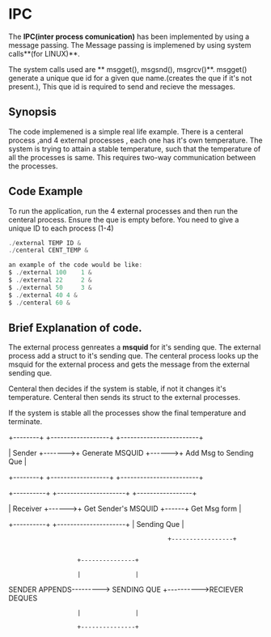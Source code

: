 # IPC
The **IPC(inter process comunication)** has been implemented by using a message passing.
The Message passing is implemened by using system calls**(for LINUX)**.

The system calls used are ** msgget(), msgsnd(), msgrcv()**. msgget() generate a unique que id for a given que name.(creates the que if it's not present.), This que id is required to send and recieve the messages.

## Synopsis
The code implemened is a simple real life example. There is a centeral process ,and 4 external processes , each one has it's own temperature.
The system is trying to attain a stable temperature, such that the temperature of all the processes is same. This requires two-way communication between the processes.


## Code Example
To run the application, run the 4 external processes and then run the centeral process. Ensure the que is empty before. You need to give a unique ID to each process (1-4)
```C
./external TEMP ID &
./centeral CENT_TEMP &
````
```C
an example of the code would be like:
$ ./external 100 	1 &
$ ./external 22 	2 &
$ ./external 50 	3 &
$ ./external 40	4 &
$ ./centeral 60 &
```

## Brief Explanation of code.
The external process genreates a **msquid** for it's sending que.
The external process add a struct to it's sending que.
The centeral process looks up the msquid for the external process and gets the message from the external sending que.

Centeral then decides if the system is stable, if not it changes it's temperature.
Centeral then sends its struct to the external processes.

If the system is stable all the processes show the final temperature and terminate.


+--------+        +------------------+       +------------------------+

| Sender +------->+ Generate MSQUID  +------>+ Add Msg to Sending Que |

+--------+        +------------------+       +------------------------+
                                                                       
                                                                       

+----------+       +---------------------+      +-----------------+     

| Receiver +------>+ Get Sender's MSQUID +------+  Get Msg form   |     

+----------+       +---------------------+      |  Sending Que    |     

                                                +-----------------+     


                       +---------------+                           

                       |               |                           

SENDER APPENDS--------->  SENDING QUE  +---------->RECIEVER DEQUES

                       |               |                           

                       +---------------+                          


